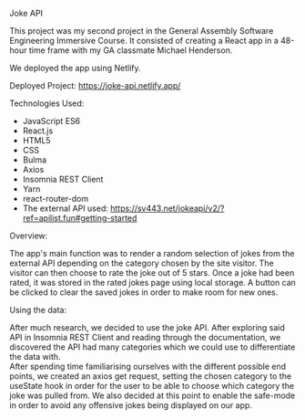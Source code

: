 Joke API

This project was my second project in the General Assembly Software Engineering Immersive Course. It consisted of creating a React app in a 48-hour time frame with my GA classmate Michael Henderson. 

We deployed the app using Netlify.

Deployed Project: https://joke-api.netlify.app/


Technologies Used:
- JavaScript ES6
- React.js 
- HTML5
- CSS
- Bulma
- Axios 
- Insomnia REST Client 
- Yarn
- react-router-dom 
- The external API used: https://sv443.net/jokeapi/v2/?ref=apilist.fun#getting-started

Overview:

The app's main function was to render a random selection of jokes from the external API depending on the category chosen by the site visitor. The visitor can then choose to rate the joke out of 5 stars. Once a joke had been rated, it was stored in the rated jokes page using local storage. A button can be clicked to clear the saved jokes in order to make room for new ones. 

Using the data: 

After much research, we decided to use the joke API. After exploring said API in Insomnia REST Client and reading through the documentation, we discovered the API had many categories which we could use to differentiate the data with.  
After spending time familiarising ourselves with the different possible end points, we created an axios get request, setting the chosen category to the useState hook in order for the user to be able to choose which category the joke was pulled from. We also decided at this point to enable the safe-mode in order to avoid any offensive jokes being displayed on our app. 
